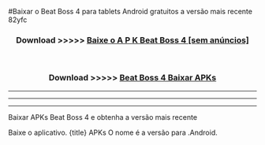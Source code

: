 #Baixar o Beat Boss 4   para tablets Android gratuitos a versão mais recente 82yfc


<div align="center">
<h3>Download >>>>> <a href="https://pt-web.web.app/?pt= Beat Boss 4 ">Baixe o A P K Beat Boss 4  [sem anúncios]</a></h3><br>

<h3>Download >>>>> <a href="https://pt-web.web.app/?pt= Beat Boss 4 ">Beat Boss 4  Baixar APKs</a></h3>
</div>

----------------------------------------------------------

----------------------------------------------------------

----------------------------------------------------------

Baixar APKs Beat Boss 4  e obtenha a versão mais recente

Baixe o aplicativo. {title} APKs O nome é a versão para .Android.


